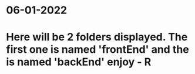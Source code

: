 # 06-01-2022
# Here will be 2 folders displayed. The first one is named 'frontEnd' and the is named 'backEnd' enjoy - R
